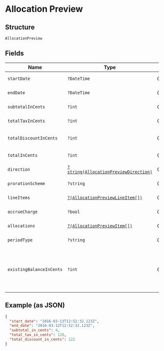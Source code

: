 
# Allocation Preview

## Structure

`AllocationPreview`

## Fields

| Name | Type | Tags | Description | Getter | Setter |
|  --- | --- | --- | --- | --- | --- |
| `startDate` | `?DateTime` | Optional | - | getStartDate(): ?\DateTime | setStartDate(?\DateTime startDate): void |
| `endDate` | `?DateTime` | Optional | - | getEndDate(): ?\DateTime | setEndDate(?\DateTime endDate): void |
| `subtotalInCents` | `?int` | Optional | - | getSubtotalInCents(): ?int | setSubtotalInCents(?int subtotalInCents): void |
| `totalTaxInCents` | `?int` | Optional | - | getTotalTaxInCents(): ?int | setTotalTaxInCents(?int totalTaxInCents): void |
| `totalDiscountInCents` | `?int` | Optional | - | getTotalDiscountInCents(): ?int | setTotalDiscountInCents(?int totalDiscountInCents): void |
| `totalInCents` | `?int` | Optional | - | getTotalInCents(): ?int | setTotalInCents(?int totalInCents): void |
| `direction` | [`?string(AllocationPreviewDirection)`](../../doc/models/allocation-preview-direction.md) | Optional | - | getDirection(): ?string | setDirection(?string direction): void |
| `prorationScheme` | `?string` | Optional | - | getProrationScheme(): ?string | setProrationScheme(?string prorationScheme): void |
| `lineItems` | [`?(AllocationPreviewLineItem[])`](../../doc/models/allocation-preview-line-item.md) | Optional | - | getLineItems(): ?array | setLineItems(?array lineItems): void |
| `accrueCharge` | `?bool` | Optional | - | getAccrueCharge(): ?bool | setAccrueCharge(?bool accrueCharge): void |
| `allocations` | [`?(AllocationPreviewItem[])`](../../doc/models/allocation-preview-item.md) | Optional | - | getAllocations(): ?array | setAllocations(?array allocations): void |
| `periodType` | `?string` | Optional | - | getPeriodType(): ?string | setPeriodType(?string periodType): void |
| `existingBalanceInCents` | `?int` | Optional | An integer representing the amount of the subscription's current balance | getExistingBalanceInCents(): ?int | setExistingBalanceInCents(?int existingBalanceInCents): void |

## Example (as JSON)

```json
{
  "start_date": "2016-03-13T12:52:32.123Z",
  "end_date": "2016-03-13T12:52:32.123Z",
  "subtotal_in_cents": 4,
  "total_tax_in_cents": 128,
  "total_discount_in_cents": 122
}
```

